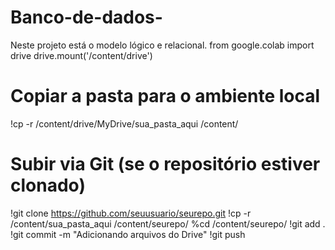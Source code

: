 # Banco-de-dados-
Neste projeto está o modelo lógico e relacional. 
from google.colab import drive
drive.mount('/content/drive')

# Copiar a pasta para o ambiente local
!cp -r /content/drive/MyDrive/sua_pasta_aqui /content/

# Subir via Git (se o repositório estiver clonado)
!git clone https://github.com/seuusuario/seurepo.git
!cp -r /content/sua_pasta_aqui /content/seurepo/
%cd /content/seurepo/
!git add .
!git commit -m "Adicionando arquivos do Drive"
!git push
